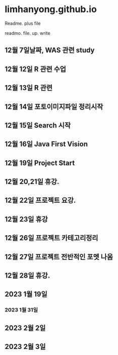 # limhanyong.github.io

Readme. plus file

readmo. file. up. write

## 12월 7일날짜, WAS 관련 study
## 12월 12일 R 관련 수업
## 12월 13일 R 관련 
## 12월 14일 포토이미지파일 정리시작
## 12월 15일 Search 시작
## 12월 16일 Java First Vision
## 12월 19일 Project Start
## 12월 20,21일 휴강.
## 12월 22일 프로젝트 요강.
## 12월 23일 휴강
## 12월 26일 프로젝트 카테고리정리
## 12월 27일 프로젝트 전반적인 포멧 나옴
## 12월 28일 휴강.
## 2023 1월 19일
### 2023 1월 31일
## 2023 2월 2일
## 2023 2월 3일
